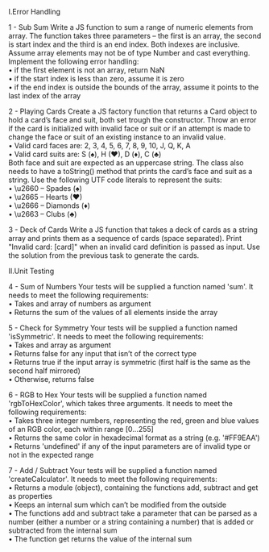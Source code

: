 I.Error Handling

1 -	Sub Sum
Write a JS function to sum a range of numeric elements from array. The function takes three parameters – the first is an array, the second is start index and the third is an end index. Both indexes are inclusive. Assume array elements may not be of type Number and cast everything. Implement the following error handling:<br>
•	if the first element is not an array, return NaN<br>
•	if the start index is less than zero, assume it is zero<br>
•	if the end index is outside the bounds of the array, assume it points to the last index of the array

2 -	Playing Cards
Create a JS factory function that returns a Card object to hold a card’s face and suit, both set trough the constructor. Throw an error if the card is initialized with invalid face or suit or if an attempt is made to change the face or suit of an existing instance to an invalid value.<br>
•	Valid card faces are: 2, 3, 4, 5, 6, 7, 8, 9, 10, J, Q, K, A<br>
•	Valid card suits are: S (♠), H (♥), D (♦), C (♣)<br>
Both face and suit are expected as an uppercase string. The class also needs to have a toString() method that prints the card’s face and suit as a string. Use the following UTF code literals to represent the suits:<br>
•	\u2660 – Spades (♠)<br>
•	\u2665 – Hearts (♥)<br>
•	\u2666 – Diamonds (♦)<br>
•	\u2663 – Clubs (♣)

3 -	Deck of Cards
Write a JS function that takes a deck of cards as a string array and prints them as a sequence of cards (space separated). Print "Invalid card: [card]" when an invalid card definition is passed as input. Use the solution from the previous task to generate the cards.

II.Unit Testing

4 -	Sum of Numbers
Your tests will be supplied a function named 'sum'. It needs to meet the following requirements:<br>
•	Takes and array of numbers as argument<br>
•	Returns the sum of the values of all elements inside the array

5 -	Check for Symmetry
Your tests will be supplied a function named 'isSymmetric'. It needs to meet the following requirements:<br>
•	Takes and array as argument<br>
•	Returns false for any input that isn’t of the correct type<br>
•	Returns true if the input array is symmetric (first half is the same as the second half mirrored)<br>
•	Otherwise, returns false

6 -	RGB to Hex
Your tests will be supplied a function named 'rgbToHexColor', which takes three arguments. It needs to meet the following requirements:<br>
•	Takes three integer numbers, representing the red, green and blue values of an RGB color, each within range [0…255]<br>
•	Returns the same color in hexadecimal format as a string (e.g. '#FF9EAA')<br>
•	Returns 'undefined' if any of the input parameters are of invalid type or not in the expected range

7 -	Add / Subtract
Your tests will be supplied a function named 'createCalculator'. It needs to meet the following requirements:<br>
•	Returns a module (object), containing the functions add, subtract and get as properties<br>
•	Keeps an internal sum which can’t be modified from the outside<br>
•	The functions add and subtract take a parameter that can be parsed as a number (either a number or a string containing a number) that is added or subtracted from the internal sum<br>
•	The function get returns the value of the internal sum
